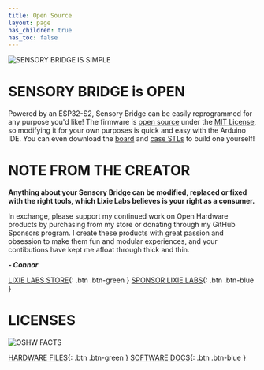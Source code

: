 ```yaml
---
title: Open Source
layout: page
has_children: true
has_toc: false
---
```


![SENSORY BRIDGE IS SIMPLE](https://github.com/connornishijima/sensory_bridge_docs/blob/main/img/8.jpg?raw=true)

# SENSORY BRIDGE is **OPEN**

Powered by an ESP32-S2, Sensory Bridge can be easily reprogrammed for any purpose you'd like! The firmware is [open source](https://github.com/connornishijima/SensoryBridge) under the [MIT License](https://github.com/connornishijima/SensoryBridge/blob/main/LICENSE), so modifying it for your own purposes is quick and easy with the Arduino IDE. You can even download the [board](https://github.com/connornishijima/SensoryBridge/tree/main/extras/OSHW/PCB) and [case STLs](https://github.com/connornishijima/SensoryBridge/tree/main/extras/OSHW/3D%20Printing) to build one yourself!

# NOTE FROM THE CREATOR

**Anything about your Sensory Bridge can be modified, replaced or fixed with the right tools, which Lixie Labs believes is your right as a consumer.**

In exchange, please support my continued work on Open Hardware products by purchasing from my store or donating through my GitHub Sponsors program. I create these products with great passion and obsession to make them fun and modular experiences, and your contibutions have kept me afloat through thick and thin.

***\- Connor***

[LIXIE LABS STORE](https://lectronz.com/stores/lixielabs){: .btn .btn-green }
[SPONSOR LIXIE LABS](https://github.com/sponsors/connornishijima){: .btn .btn-blue }

# LICENSES

![OSHW FACTS](https://github.com/connornishijima/SensoryBridge/blob/main/extras/img/oshw_facts.svg?raw=true)

[HARDWARE FILES](https://connornishijima.github.io/sensory_bridge_docs/hardware.html){: .btn .btn-green }
[SOFTWARE DOCS](https://connornishijima.github.io/sensory_bridge_docs/software.html){: .btn .btn-blue }
